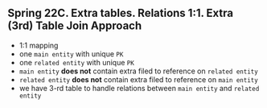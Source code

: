 ## Spring 22C. Extra tables. Relations 1:1. Extra (3rd) Table Join Approach 

- 1:1 mapping
- one `main entity` with unique `PK`
- one `related entity` with unique `PK`
- `main entity` **does not** contain extra filed to reference on `related entity`
- `related entity` **does not** contain extra filed to reference on `main entity`
- we have 3-rd table to handle relations between `main entity` and `related entity`
